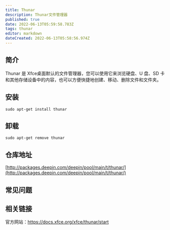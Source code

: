 ```yaml
---
title: Thunar
description: Thunar文件管理器
published: true
date: 2022-06-13T05:59:58.783Z
tags: thunar
editor: markdown
dateCreated: 2022-06-13T05:58:56.974Z
---
```


## 简介

Thunar 是 Xfce桌面默认的文件管理器，您可以使用它来浏览硬盘、U 盘、SD 卡和其他存储设备中的内容，也可以方便快捷地创建、移动、删除文件和文件夹。

## 安装

`sudo apt-get install thunar`

## 卸载

`sudo apt-get remove thunar`

## 仓库地址

[http://packages.deepin.com/deepin/pool/main/t/thunar/](http://packages.deepin.com/deepin/pool/main/t/thunar/)

## 常见问题

## 相关链接
官方网站：https://docs.xfce.org/xfce/thunar/start